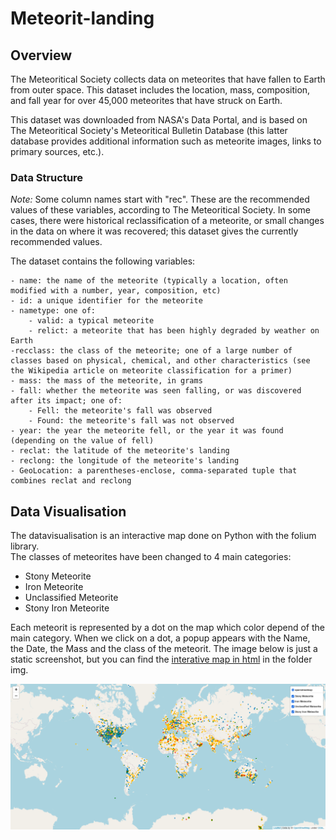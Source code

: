# Meteorit-landing


## Overview

The Meteoritical Society collects data on meteorites that have fallen to Earth from outer space. This dataset includes the location, mass, composition, and fall year for over 45,000 meteorites that have struck on Earth.

This dataset was downloaded from NASA's Data Portal, and is based on The Meteoritical Society's Meteoritical Bulletin Database (this latter database provides additional information such as meteorite images, links to primary sources, etc.).


### Data Structure

*Note:* Some column names start with "rec". These are the recommended values of these variables, according to The Meteoritical Society. In some cases, there were historical reclassification of a meteorite, or small changes in the data on where it was recovered; this dataset gives the currently recommended values.

The dataset contains the following variables:

    - name: the name of the meteorite (typically a location, often modified with a number, year, composition, etc)
    - id: a unique identifier for the meteorite
    - nametype: one of:
        - valid: a typical meteorite
        - relict: a meteorite that has been highly degraded by weather on Earth
    -recclass: the class of the meteorite; one of a large number of classes based on physical, chemical, and other characteristics (see the Wikipedia article on meteorite classification for a primer)
    - mass: the mass of the meteorite, in grams
    - fall: whether the meteorite was seen falling, or was discovered after its impact; one of:
        - Fell: the meteorite's fall was observed
        - Found: the meteorite's fall was not observed
    - year: the year the meteorite fell, or the year it was found (depending on the value of fell)
    - reclat: the latitude of the meteorite's landing
    - reclong: the longitude of the meteorite's landing
    - GeoLocation: a parentheses-enclose, comma-separated tuple that combines reclat and reclong



## Data Visualisation

The datavisualisation is an interactive map done on Python with the folium library.  
The classes of meteorites have been changed to 4 main categories:
- Stony Meteorite
- Iron Meteorite
- Unclassified Meteorite
- Stony Iron Meteorite

Each meteorit is represented by a dot on the map which color depend of the main category. When we click on a dot, a popup appears with the Name, the Date, the Mass and the class of the meteorit. The image below is just a static screenshot, but you can find the [interative map in html](/img/meteorites.html) in the folder img.

<p align="center">
<img src="img/Screenshot 2021-11-16 at 10-57-54 Screenshot.png" width="900"/>
</p>
